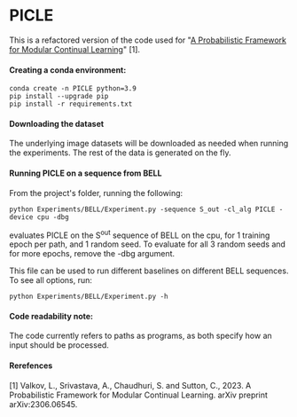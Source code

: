 # PICLE

This is a refactored version of the code used for "[A Probabilistic Framework for Modular Continual Learning](https://arxiv.org/abs/2306.06545)" [1].

#### Creating a conda environment: 
    conda create -n PICLE python=3.9
    pip install --upgrade pip
    pip install -r requirements.txt

#### Downloading the dataset

The underlying image datasets will be downloaded as needed when running the experiments.
The rest of the data is generated on the fly.

#### Running PICLE on a sequence from BELL
From the project's folder, running the following:

    python Experiments/BELL/Experiment.py -sequence S_out -cl_alg PICLE -device cpu -dbg
evaluates PICLE on the S<sup>out</sup> sequence of BELL on the cpu, for 1 training epoch per path, and 1 random seed.
To evaluate for all 3 random seeds and for more epochs, remove the -dbg argument.

This file can be used to run different baselines on different BELL sequences. To see all options, run:

    python Experiments/BELL/Experiment.py -h

#### Code readability note:
The code currently refers to paths as programs, as both specify how an input should be processed.

#### Rerefences
[1] Valkov, L., Srivastava, A., Chaudhuri, S. and Sutton, C., 2023. A Probabilistic Framework for Modular Continual Learning. arXiv preprint arXiv:2306.06545.